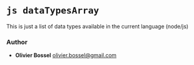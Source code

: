 

<!-- @namespace    sugar.js.dev -->
<!-- @name    dataTypesArray -->

# ```js dataTypesArray ```


This is just a list of data types available in the
current language (node/js)



### Author
- **Olivier Bossel** <a href="mailto:olivier.bossel@gmail.com">olivier.bossel@gmail.com</a> 

